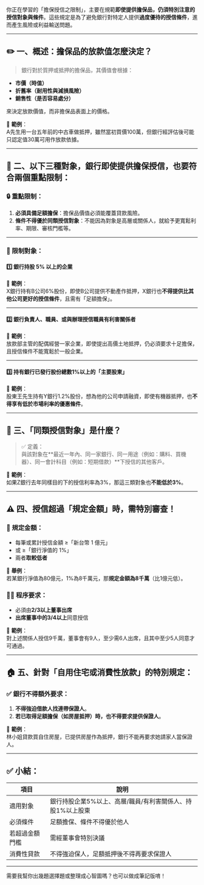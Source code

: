 你正在學習的「擔保授信之限制」，主要在規範**即使提供擔保品，仍須特別注意的授信對象與條件**。這些規定是為了避免銀行對特定人提供**過度優待的授信條件**，進而產生風險或利益輸送問題。

---

## ✏️ 一、概述：擔保品的放款值怎麼決定？

> 銀行對於質押或抵押的擔保品，其價值會根據：
- **市價（時值）**
- **折舊率（耐用性與減損風險）**
- **銷售性（是否容易處分）**

來決定放款價值，而非擔保品表面上的價格。

📌 **範例**：  
A先生用一台五年前的中古車做抵押，雖然當初買價100萬，但銀行經評估後可能只認定值30萬可用作放款依據。

---

## 🧱 二、以下三種對象，銀行即使提供擔保授信，也要符合兩個重點限制：

### 🔒 重點限制：

1. **必須具備足額擔保**：擔保品價值必須能覆蓋貸款風險。  
2. **條件不得優於同類授信對象**：不能因為對象是高層或關係人，就給予更寬鬆利率、期限、審核門檻等。

---

### 🚫 限制對象：

#### 1️⃣ 銀行持股 5% 以上的企業  
📌 **範例**：  
X銀行持有B公司6%股份，即使B公司提供不動產作抵押，X銀行也**不得提供比其他公司更好的授信條件**，且需有「足額擔保」。

---

#### 2️⃣ 銀行負責人、職員、或與辦理授信職員有利害關係者  
📌 **範例**：  
放款部主管的配偶經營一家企業，即使提出高價土地抵押，仍必須要求十足擔保，且授信條件不能寬鬆於一般企業。

---

#### 3️⃣ 持有銀行已發行股份總數1%以上的「主要股東」  
📌 **範例**：  
股東王先生持有Y銀行1.2%股份，想為他的公司申請融資，即使有機器抵押，也**不得享有低於市場利率的優惠條件**。

---

## 🧾 三、「同類授信對象」是什麼？

> ✅ 定義：  
與該對象在**最近一年內、同一家銀行、同一用途（例如：購料、買機器）、同一會計科目（例如：短期借款）**下授信的其他客戶。

📌 **範例**：  
如果Z銀行去年同樣目的下的授信利率為3%，那這三類對象也**不能低於3%**。

---

## ⚠️ 四、授信超過「規定金額」時，需特別審查！

### 📏 規定金額：
- 每筆或累計授信金額 ≥「新台幣 1 億元」  
- 或 ≥「銀行淨值的 1%」  
- 兩者**取較低者**

📌 **舉例**：  
若某銀行淨值為80億元，1%為8千萬元，那**規定金額為8千萬**（比1億元低）。

### 🧑‍⚖️ 程序要求：
- 必須由**2/3以上董事出席**  
- **出席董事中的3/4以上**同意授信

📌 **範例**：  
對上述關係人授信9千萬，董事會有9人，至少需6人出席，且其中至少5人同意才可通過。

---

## 🏠 五、針對「自用住宅或消費性放款」的特別規定：

### ✅ 銀行不得額外要求：
1. **不得強迫借款人找連帶保證人**。  
2. **若已取得足額擔保（如房屋抵押）時，也不得要求提供保證人**。

📌 **範例**：  
林小姐貸款買自住房屋，已提供房屋作為抵押，銀行不能再要求她請家人當保證人。

---

## ✅ 小結：

| 項目 | 說明 |
|------|------|
| 適用對象 | 銀行持股企業5%以上、高層/職員/有利害關係人、持股1%以上股東 |
| 必須條件 | 足額擔保、條件不得優於他人 |
| 若超過金額門檻 | 需經董事會特別決議 |
| 消費性貸款 | 不得強迫保人，足額抵押後不得再要求保證人 |

---

需要我幫你出幾題選擇題或整理成心智圖嗎？也可以做成筆記版唷！